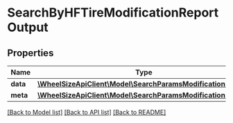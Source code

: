 # SearchByHFTireModificationReportOutput

## Properties
Name | Type | Description | Notes
------------ | ------------- | ------------- | -------------
**data** | [**\WheelSizeApiClient\Model\SearchParamsModificationsData[]**](SearchParamsModificationsData.md) |  | 
**meta** | [**\WheelSizeApiClient\Model\SearchParamsModificationsMeta**](SearchParamsModificationsMeta.md) |  | 

[[Back to Model list]](../README.md#documentation-for-models) [[Back to API list]](../README.md#documentation-for-api-endpoints) [[Back to README]](../README.md)


